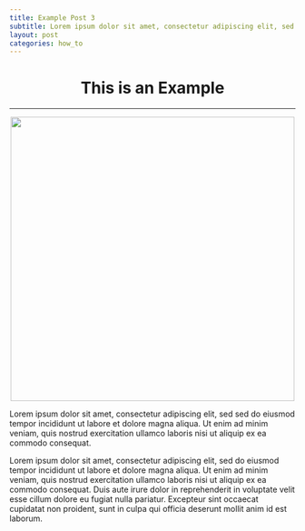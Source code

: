 ```yaml
---
title: Example Post 3
subtitle: Lorem ipsum dolor sit amet, consectetur adipiscing elit, sed sed do eiusmod tempor incididunt ut labore et dolore magna aliqua.
layout: post
categories: how_to
---
```


<center><h1> This is an Example </h1></center>

<hr>

<center><img src="https://images-na.ssl-images-amazon.com/images/I/61fZ%2BYAYGaL._SL1500_.jpg" width=500 /></center>

Lorem ipsum dolor sit amet, consectetur adipiscing elit, sed sed do eiusmod tempor incididunt ut labore et dolore magna aliqua. Ut enim ad minim veniam, quis nostrud exercitation ullamco laboris nisi ut aliquip ex ea commodo consequat.

Lorem ipsum dolor sit amet, consectetur adipiscing elit, sed do eiusmod tempor incididunt ut labore et dolore magna aliqua. Ut enim ad minim veniam, quis nostrud exercitation ullamco laboris nisi ut aliquip ex ea commodo consequat. Duis aute irure dolor in reprehenderit in voluptate velit esse cillum dolore eu fugiat nulla pariatur. Excepteur sint occaecat cupidatat non proident, sunt in culpa qui officia deserunt mollit anim id est laborum.

